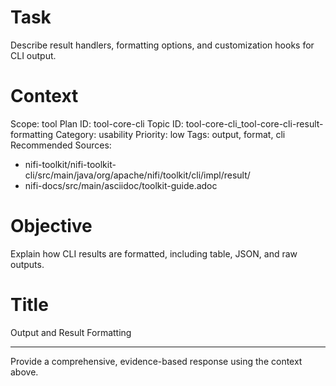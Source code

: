 # Task
Describe result handlers, formatting options, and customization hooks for CLI output.

# Context
Scope: tool
Plan ID: tool-core-cli
Topic ID: tool-core-cli_tool-core-cli-result-formatting
Category: usability
Priority: low
Tags: output, format, cli
Recommended Sources:
- nifi-toolkit/nifi-toolkit-cli/src/main/java/org/apache/nifi/toolkit/cli/impl/result/
- nifi-docs/src/main/asciidoc/toolkit-guide.adoc

# Objective
Explain how CLI results are formatted, including table, JSON, and raw outputs.

# Title
Output and Result Formatting

---

Provide a comprehensive, evidence-based response using the context above.
